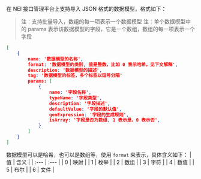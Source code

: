 在 NEI 接口管理平台上支持导入 JSON 格式的数据模型，格式如下：

> 注：支持批量导入，数组的每一项表示一个数据模型
> 注：单个数据模型中的 params 表示该数据模型的字段，它是一个数组，数组的每一项表示一个字段

```json
[
    {
        name: '数据模型的名称',
        format: '数据模型的类别, 值是整数，比如 0 表示哈希，见下文解释',
        description: '数据模型的描述',
        tag: '数据模型的标签，多个标签以逗号分隔'
        params: [
            {
                name: '字段名称',
                typeName: '字段类型',
                description: '字段描述',
                defaultValue: '字段的默认值',
                genExpression: '字段的生成规则',
                isArray: '字段是否为数组, 1 表示是，0 表示否',
            }
        ]
    }
]
```

数据模型可以是哈希，也可以是数组等，使用 `format` 来表示，具体含义如下：
| 值 | 含义 |
| :--- | :--- |
| 0 | 映射 |
| 1 | 枚举 |
| 2 | 数组 |
| 3 | 字符 |
| 4 | 数值 |
| 5 | 布尔 |
| 6 | 文件 |





